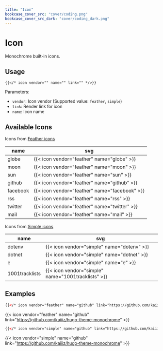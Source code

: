 ```yaml
---
title: "Icon"
bookcase_cover_src: "cover/coding.png"
bookcase_cover_src_dark: "cover/coding_dark.png"
---
```


# Icon

Monochrome built-in icons.

## Usage

```
{{</* icon vendor="" name="" link="" */>}}
```

Parameters:

- `vendor`: Icon vendor (Supported value: `feather`, `simple`)
- `link`: Render link for icon
- `name`: Icon name

## Available Icons

Icons from [Feather icons](https://feathericons.com/)

| name     | svg                                  |
| -------- | ------------------------------------ |
| globe    | {{< icon vendor="feather" name="globe" >}}    |
| moon     | {{< icon vendor="feather" name="moon" >}}     |
| sun      | {{< icon vendor="feather" name="sun" >}}      |
| github   | {{< icon vendor="feather" name="github" >}}   |
| facebook | {{< icon vendor="feather" name="facebook" >}} |
| rss      | {{< icon vendor="feather" name="rss" >}}      |
| twitter  | {{< icon vendor="feather" name="twitter" >}}  |
| mail     | {{< icon vendor="feather" name="mail" >}}     |

Icons from [Simple icons](https://simpleicons.org/)

| name     | svg                                  |
| -------- | ------------------------------------ |
| dotenv    | {{< icon vendor="simple" name="dotenv" >}}    |
| dotnet     | {{< icon vendor="simple" name="dotnet" >}}     |
| e     | {{< icon vendor="simple" name="e" >}}     |
| 1001tracklists     | {{< icon vendor="simple" name="1001tracklists" >}}     |

## Examples

```html
{{</* icon vendor="feather" name="github" link="https://github.com/kaiiiz/hugo-theme-monochrome" */>}}
```

{{< icon vendor="feather" name="github" link="https://github.com/kaiiiz/hugo-theme-monochrome" >}}

```html
{{</* icon vendor="simple" name="github" link="https://github.com/kaiiiz/hugo-theme-monochrome" */>}}
```

{{< icon vendor="simple" name="github" link="https://github.com/kaiiiz/hugo-theme-monochrome" >}}

